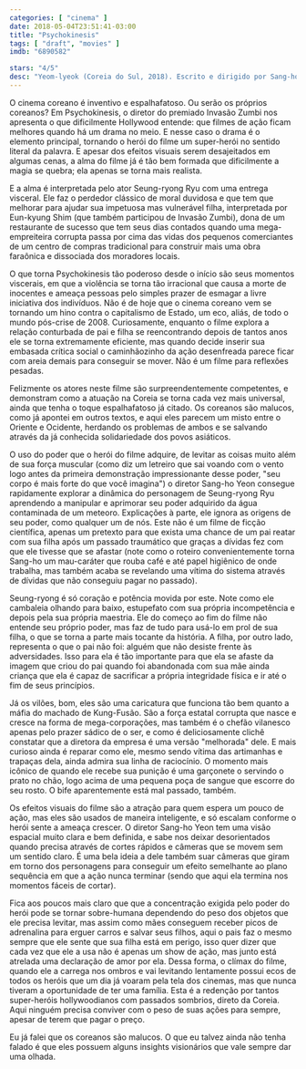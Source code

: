 ```yaml
---
categories: [ "cinema" ]
date: 2018-05-04T23:51:41-03:00
title: "Psychokinesis"
tags: [ "draft", "movies" ]
imdb: "6890582"

stars: "4/5"
desc: "Yeom-lyeok (Coreia do Sul, 2018). Escrito e dirigido por Sang-ho Yeon. Com Seung-ryong Ryu, Eun-kyung Shim, Jung-min Park."
---
```

O cinema coreano é inventivo e espalhafatoso. Ou serão os próprios coreanos? Em Psychokinesis, o diretor do premiado Invasão Zumbi nos apresenta o que dificilmente Hollywood entende: que filmes de ação ficam melhores quando há um drama no meio. E nesse caso o drama é o elemento principal, tornando o herói do filme um super-herói no sentido literal da palavra. E apesar dos efeitos visuais serem desajeitados em algumas cenas, a alma do filme já é tão bem formada que dificilmente a magia se quebra; ela apenas se torna mais realista.

E a alma é interpretada pelo ator Seung-ryong Ryu com uma entrega visceral. Ele faz o perdedor clássico de moral duvidosa e que tem que melhorar para ajudar sua impetuosa mas vulnerável filha, interpretada por Eun-kyung Shim (que também participou de Invasão Zumbi), dona de um restaurante de sucesso que tem seus dias contados quando uma mega-empreiteira corrupta passa por cima das vidas dos pequenos comerciantes de um centro de compras tradicional para construir mais uma obra faraônica e dissociada dos moradores locais.

O que torna Psychokinesis tão poderoso desde o início são seus momentos viscerais, em que a violência se torna tão irracional que causa a morte de inocentes e ameaça pessoas pelo simples prazer de esmagar a livre iniciativa dos indivíduos. Não é de hoje que o cinema coreano vem se tornando um hino contra o capitalismo de Estado, um eco, aliás, de todo o mundo pós-crise de 2008. Curiosamente, enquanto o filme explora a relação conturbada de pai e filha se reencontrando depois de tantos anos ele se torna extremamente eficiente, mas quando decide inserir sua embasada crítica social o caminhãozinho da ação desenfreada parece ficar com areia demais para conseguir se mover. Não é um filme para reflexões pesadas.

Felizmente os atores neste filme são surpreendentemente competentes, e demonstram como a atuação na Coreia se torna cada vez mais universal, ainda que tenha o toque espalhafatoso já citado. Os coreanos são malucos, como já apontei em outros textos, e aqui eles parecem um misto entre o Oriente e Ocidente, herdando os problemas de ambos e se salvando através da já conhecida solidariedade dos povos asiáticos.

O uso do poder que o herói do filme adquire, de levitar as coisas muito além de sua força muscular (como diz um letreiro que sai voando com o vento logo antes da primeira demonstração impressionante desse poder, "seu corpo é mais forte do que você imagina") o diretor Sang-ho Yeon consegue rapidamente explorar a dinâmica do personagem de Seung-ryong Ryu aprendendo a manipular e aprimorar seu poder adquirido da água contaminada de um meteoro. Explicações à parte, ele ignora as origens de seu poder, como qualquer um de nós. Este não é um filme de ficção científica, apenas um pretexto para que exista uma chance de um pai reatar com sua filha após um passado traumático que graças a dívidas fez com que ele tivesse que se afastar (note como o roteiro convenientemente torna Sang-ho um mau-caráter que rouba café e até papel higiênico de onde trabalha, mas também acaba se revelando uma vítima do sistema através de dívidas que não conseguiu pagar no passado).

Seung-ryong é só coração e potência movida por este. Note como ele cambaleia olhando para baixo, estupefato com sua própria incompetência e depois pela sua própria maestria. Ele do começo ao fim do filme não entende seu próprio poder, mas faz de tudo para usá-lo em prol de sua filha, o que se torna a parte mais tocante da história. A filha, por outro lado, representa o que o pai não foi: alguém que não desiste frente às adversidades. Isso para ela é tão importante para que ela se afaste da imagem que criou do pai quando foi abandonada com sua mãe ainda criança que ela é capaz de sacrificar a própria integridade física e ir até o fim de seus princípios.

Já os vilões, bom, eles são uma caricatura que funciona tão bem quanto a máfia do machado de Kung-Fusão. São a força estatal corrupta que nasce e cresce na forma de mega-corporações, mas também é o chefão vilanesco apenas pelo prazer sádico de o ser, e como é deliciosamente clichê constatar que a diretora da empresa é uma versão "melhorada" dele. E mais curioso ainda é reparar como ele, mesmo sendo vítima das artimanhas e trapaças dela, ainda admira sua linha de raciocínio. O momento mais icônico de quando ele recebe sua punição é uma garçonete o servindo o prato no chão, logo acima de uma pequena poça de sangue que escorre do seu rosto. O bife aparentemente está mal passado, também.

Os efeitos visuais do filme são a atração para quem espera um pouco de ação, mas eles são usados de maneira inteligente, e só escalam conforme o herói sente a ameaça crescer. O diretor Sang-ho Yeon tem uma visão espacial muito clara e bem definida, e sabe nos deixar desorientados quando precisa através de cortes rápidos e câmeras que se movem sem um sentido claro. É uma bela ideia a dele também suar câmeras que giram em torno dos personagens para conseguir um efeito semelhante ao plano sequência em que a ação nunca terminar (sendo que aqui ela termina nos momentos fáceis de cortar).

Fica aos poucos mais claro que que a concentração exigida pelo poder do herói pode se tornar sobre-humana dependendo do peso dos objetos que ele precisa levitar, mas assim como mães conseguem receber picos de adrenalina para erguer carros e salvar seus filhos, aqui o pais faz o mesmo sempre que ele sente que sua filha está em perigo, isso quer dizer que cada vez que ele a usa não é apenas um show de ação, mas junto está atrelada uma declaração de amor por ela. Dessa forma, o clímax do filme, quando ele a carrega nos ombros e vai levitando lentamente possui ecos de todos os heróis que um dia já voaram pela tela dos cinemas, mas que nunca tiveram a oportunidade de ter uma família. Esta é a redenção por tantos super-heróis hollywoodianos com passados sombrios, direto da Coreia. Aqui ninguém precisa conviver com o peso de suas ações para sempre, apesar de terem que pagar o preço.

Eu já falei que os coreanos são malucos. O que eu talvez ainda não tenha falado é que eles possuem alguns insights visionários que vale sempre dar uma olhada.
